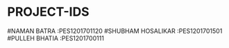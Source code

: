 # PROJECT-IDS
#NAMAN BATRA :PES1201701120
#SHUBHAM HOSALIKAR :PES1201701501
#PULLEH BHATIA :PES1201700111
